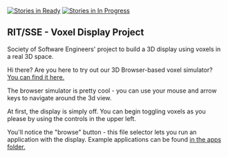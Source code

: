 [![Stories in Ready](https://badge.waffle.io/rit-sse/voxel-display.png?label=ready&title=Ready)](https://waffle.io/rit-sse/voxel-display)
[![Stories in In Progress](https://badge.waffle.io/rit-sse/voxel-display.png?label=In%20Progress&title=In%20Progress)](https://waffle.io/rit-sse/voxel-display)


RIT/SSE - Voxel Display Project
---

Society of Software Engineers' project to build a 3D display using voxels in a real 3D space.

Hi there? Are you here to try out our 3D Browser-based voxel simulator? [You can find it here.](http://rit-sse.github.io/Volumetric-Display/)

The browser simulator is pretty cool - you can use your mouse and arrow keys to navigate around the 3d view. 

At first, the display is simply off. You can begin toggling voxels as you please by using the controls in the upper left.

You'll notice the "browse" button - this file selector lets you run an application with the display. Example applications can be found [in the apps folder.](https://github.com/rit-sse/Voxel-Display/tree/gh-pages/apps)
